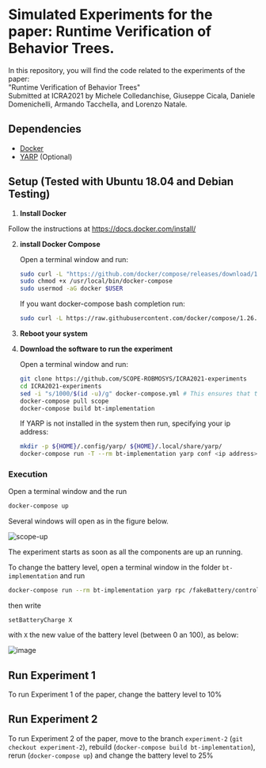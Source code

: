 # Simulated Experiments for the paper: Runtime Verification of Behavior Trees.

In this repository, you will find the code related to the experiments of the paper: <br>
"Runtime Verification of Behavior Trees" <br>
Submitted at ICRA2021 by Michele Colledanchise, Giuseppe Cicala, Daniele Domenichelli, Armando Tacchella, and Lorenzo Natale.




## Dependencies

- [Docker](https://www.docker.com/)
- [YARP](https://www.yarp.it/) (Optional)



## Setup (Tested with Ubuntu 18.04 and Debian Testing)



1. **Install Docker**
   
Follow the instructions at https://docs.docker.com/install/
   
2. **install Docker Compose**

   Open a terminal window and run:

   
   ```bash
   sudo curl -L "https://github.com/docker/compose/releases/download/1.26.2/docker-compose-$(uname -s)-$(uname -m)" -o /usr/local/bin/docker-compose
   sudo chmod +x /usr/local/bin/docker-compose
   sudo usermod -aG docker $USER
   ```

   If you want docker-compose bash completion run:

   ```bash
   sudo curl -L https://raw.githubusercontent.com/docker/compose/1.26.2/contrib/completion/bash/docker-compose -o /etc/bash_completion.d/docker-compose
   ```

3. **Reboot your system**

4. **Download the software to run the experiment**

   Open a terminal window and run:

   ```bash
   git clone https://github.com/SCOPE-ROBMOSYS/ICRA2021-experiments
   cd ICRA2021-experiments
   sed -i "s/1000/$(id -u)/g" docker-compose.yml # This ensures that the image is built with your current user id
   docker-compose pull scope
   docker-compose build bt-implementation
   ```

   If YARP  is not installed in the system then run, specifying your ip address:

   ```bash
   mkdir -p ${HOME}/.config/yarp/ ${HOME}/.local/share/yarp/
   docker-compose run -T --rm bt-implementation yarp conf <ip address> 10000
   ```

### Execution

Open a terminal  window and the run

```bash
docker-compose up
```

Several windows will open as in the figure below. 

![scope-up](https://user-images.githubusercontent.com/8132627/77664063-18bfb200-6f7e-11ea-8da2-5ed9f36f358c.png)

The experiment starts as soon as all the components are up an running.



To change  the battery level, open a terminal window in the folder `bt-implementation`  and run

```bash
docker-compose run --rm bt-implementation yarp rpc /fakeBattery/control/rpc:i
```

then write

```
setBatteryCharge X
```

with `X` the new value of the battery level (between 0 an 100), as below:

![image](https://user-images.githubusercontent.com/8132627/97735403-95011180-1ada-11eb-87e7-1215125df40a.png)


## Run Experiment 1

To run Experiment 1 of the paper, change the battery level to 10%



## Run Experiment 2

To run Experiment 2 of the paper, move to the branch `experiment-2` (`git checkout experiment-2`), rebuild (`docker-compose build bt-implementation`), rerun (`docker-compose up`) and change the battery level to 25%






